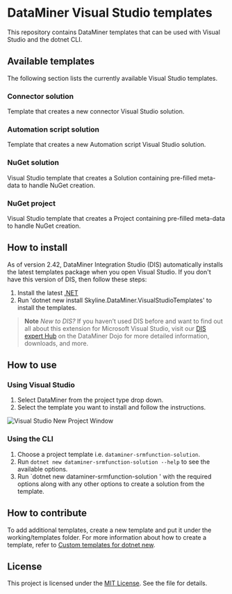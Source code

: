 # DataMiner Visual Studio templates

This repository contains DataMiner templates that can be used with Visual Studio and the dotnet CLI.

## Available templates

The following section lists the currently available Visual Studio templates.

### Connector solution

Template that creates a new connector Visual Studio solution.

### Automation script solution

Template that creates a new Automation script Visual Studio solution.

### NuGet solution

Visual Studio template that creates a Solution containing pre-filled meta-data to handle NuGet creation.

### NuGet project

Visual Studio template that creates a Project containing pre-filled meta-data to handle NuGet creation.

## How to install

As of version 2.42, DataMiner Integration Studio (DIS) automatically installs the latest templates package when you open Visual Studio. If you don't have this version of DIS, then follow these steps:

1. Install the latest [.NET](https://dot.net)
2. Run 'dotnet new install Skyline.DataMiner.VisualStudioTemplates' to install the templates.

> **Note**
> *New to DIS?* If you haven’t used DIS before and want to find out all about this extension for Microsoft Visual Studio, visit our  [DIS expert Hub](https://pages.github.com/) on the DataMiner Dojo for more detailed information, downloads, and more.

## How to use

### Using Visual Studio

1. Select DataMiner from the project type drop down.
2. Select the template you want to install and follow the instructions.

![Visual Studio New Project Window](https://github.com/SkylineCommunications/Skyline.DataMiner.VisualStudioTemplates/blob/main/images/VisualStudio-NewProject.png)

### Using the CLI

1. Choose a project template i.e. `dataminer-srmfunction-solution`.
2. Run `dotnet new dataminer-srmfunction-solution --help` to see the available options.
3. Run `dotnet new dataminer-srmfunction-solution ' with the required options along with any other options to create a solution from the template.

## How to contribute

To add additional templates, create a new template and put it under the working/templates folder. For more information about how to create a template, refer to [Custom templates for dotnet new](https://learn.microsoft.com/en-us/dotnet/core/tools/custom-templates).

## License

This project is licensed under the [MIT License](https://github.com/SkylineCommunications/Skyline.DataMiner.VisualStudioTemplates/blob/main/LICENSE). See the file for details.
